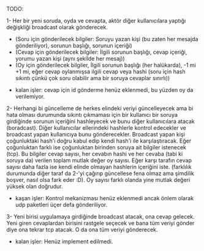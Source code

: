 TODO:

1- Her bir yeni soruda, oyda ve cevapta, aktör diğer kullanıcılara yaptığı değişkliği broadcast olarak gönderecek.
- (Soru için gönderilecek bilgiler: Soruyu yazan kişi (bu zaten her mesajda gönderiliyor), sorunun başlığı, sorunun içeriği)
- (Cevap için gönderilecek bilgiler: İlgili sorunun başlığı, cevap içeriği, yorumu yazan kişi (aynı şekilde her mesaj))
- (Oy için gönderilecek bilgiler, İlgili sorunun başlığı (her halükarda), -1 mi +1 mi, eğer cevap oylanmışsa ilgili cevap veya hashi (soru için hash sıkıntı çünkü çok soru olabilir ama bir soruya cevaplar sınırlı))
* kalan işler: cevap için id gönderme henüz eklenmedi, bu yüzden oy da verilemiyor.

2- Herhangi bi güncelleme de herkes elindeki veriyi güncelleyecek ama bi hata olması durumunda sıkıntı çıkmaması için bir kullanıcı bir soruya girdiğinde sorunun içeriğini hashleyecek ve bunu diğer kullanıcılara atacak (boradcast). Diğer kullanıcılar ellerindeki hashlerle kontrol edecekler ve broadcast yapan kullanıcıya bunu gönderecekler. Broadcast yapan kişi çoğunluktaki hash'i doğru kabul edip kendi hash'i ile karşılaştıracak. Eğer çoğunluktan farklı ise çoğunluktan birinden soruya ait bilgiler istenecek (tcp). Bu bilgiler cevap sayısı, her cevabın hashi ve her cevaba (tabi ki soruya da) verilen toplam mutlak değer oy sayısı. Eğer karşı tarafın cevap sayısı daha fazla ise kendi elinde olmayan hashlerin içeriğini iste. (farklılık durumunda diğer taraf da 2-'yi çağırıp güncellese fena olmaz ama şimdilik boşver, nasıl olsa fark eder :D). Oy sayısı farklı olanda yine mutlak değeri yüksek olan doğrudur.
* kaşan işler: Kontrol mekanizması henüz eklenmedi ancak önlem olarak udp paketleri üçer defa gönderiliyor. 

3- Yeni birisi uygulamaya girdiğinde broadcast atacak, ona cevap gelecek. Yeni giren cevaplardan birisini rastgele seçecek ve bana tüm veriyi gönder diye ona tekrar tcp atacak. O da ona tüm veriyi gönderecek.
* kalan işler: Henüz implement edilmedi.
